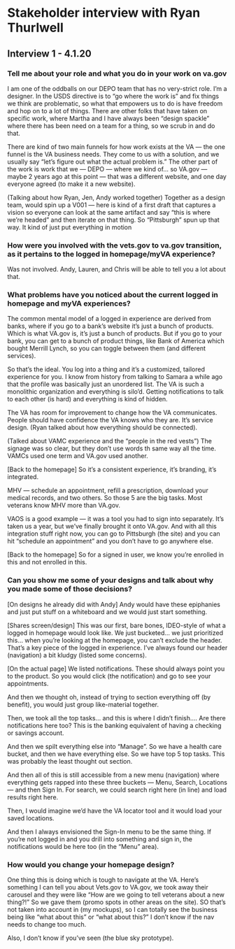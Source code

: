 # Stakeholder interview with Ryan Thurlwell 

## Interview 1 - 4.1.20 

### Tell me about your role and what you do in your work on va.gov

I am one of the oddballs on our DEPO team that has no very-strict role. I’m a designer. In the USDS directive is to “go where the work is” and fix things we think are problematic, so what that empowers us to do is have freedom and hop on to a lot of things. There are other folks that have taken on specific work, where Martha and I have always been “design spackle” where there has been need on a team for a thing, so we scrub in and do that.

There are kind of two main funnels for how work exists at the VA — the one funnel is the VA business needs. They come to us with a solution, and we usually say “let’s figure out what the actual problem is.” The other part of the work is work that we — DEPO — where we kind of… so VA.gov — maybe 2 years ago at this point — that was a different website, and one day everyone agreed (to make it a new website).

(Talking about how Ryan, Jen, Andy worked together) Together as a design team, would spin up a V001 — here is kind of a first draft that captures a vision so everyone can look at the same artifact and say “this is where we’re headed” and then iterate on that thing. So “Pittsburgh” spun up that way. It kind of just put everything in motion

### How were you involved with the vets.gov to va.gov transition, as it pertains to the logged in homepage/myVA experience?

Was not involved. Andy, Lauren, and Chris will be able to tell you a lot about that.

### What problems have you noticed about the current logged in homepage and myVA experiences?

The common mental model of a logged in experience are derived from banks, where if you go to a bank’s website it’s just a bunch of products. Which is what VA.gov is, it’s just a bunch of products. But if you go to your bank, you can get to a bunch of product things, like Bank of America which bought Merrill Lynch, so you can toggle between them (and different services). 

So that’s the ideal. You log into a thing and it’s a customized, tailored experience for you. I know from history from talking to Samara a while ago that the profile was basically just an unordered list. The VA is such a monolithic organization and everything is silo’d. Getting notifications to talk to each other (is hard) and everything is kind of hidden. 

The VA has room for improvement to change how the VA communicates. People should have confidence the VA knows who they are. It’s service design. (Ryan talked about how everything should be connected).

(Talked about VAMC experience and the “people in the red vests”) The signage was so clear, but they don’t use words th same way all the time. VAMCs used one term and VA.gov used another.

[Back to the homepage] So it’s a consistent experience, it’s branding, it’s integrated.

MHV — schedule an appointment, refill a prescription, download your medical records, and two others. So those 5 are the big tasks. Most veterans know MHV more than VA.gov.

VAOS is a good example — it was a tool you had to sign into separately. It’s taken us a year, but we’ve finally brought it onto VA.gov. And with all this integration stuff right now, you can go to Pittsburgh (the site) and you can hit “schedule an appointment” and you don’t have to go anywhere else.

[Back to the homepage] So for a signed in user, we know you’re enrolled in this and not enrolled in this.

### Can you show me some of your designs and talk about why you made some of those decisions?

[On designs he already did with Andy] Andy would have these epiphanies and just put stuff on a whiteboard and we would just start something.

[Shares screen/design] This was our first, bare bones, IDEO-style of what a logged in homepage would look like. We just bucketed… we just prioritized this… when you’re looking at the homepage, you can’t exclude the header. That’s a key piece of the logged in experience. I’ve always found our header (navigation) a bit kludgy (listed some concerns).

[On the actual page] We listed notifications. These should always point you to the product. So you would click (the notification) and go to see your appointments. 

And then we thought oh, instead of trying to section everything off (by benefit), you would just group like-material together.

Then, we took all the top tasks… and this is where I didn’t finish…. Are there notifications here too? This is the banking equivalent of having a checking or savings account.

And then we spilt everything else into “Manage”. So we have a health care bucket, and then we have everything else. So we have top 5 top tasks. This was probably the least thought out section. 

And then all of this is still accessible from a new menu (navigation) where everything gets rapped into these three buckets — Menu, Search, Locations — and then Sign In. For search, we could search right here (in line) and load results right here.

Then, I would imagine we’d have the VA locator tool and it would load your saved locations. 

And then I always envisioned the Sign-In menu to be the same thing. If you’re not logged in and you drill into something and sign in, the notifications would be here too (in the “Menu” area).

### How would you change your homepage design?

One thing this is doing which is tough to navigate at the VA. Here’s something I can tell you about Vets.gov to VA.gov, we took away their carousel and they were like “How are we going to tell veterans about a new thing?!” So we gave them (promo spots in other areas on the site). SO that’s not taken into account in (my mockups), so I can totally see the business being like “what about this” or “what about this?” I don’t know if the nav needs to change too much.

Also, I don’t know if you’ve seen (the blue sky prototype).
